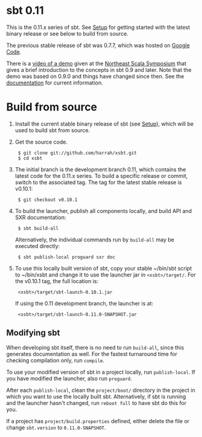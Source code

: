 [Google Code]: http://code.google.com/p/simple-build-tool
[Northeast Scala Symposium]: http://www.nescala.org/2011/
[documentation]: https://github.com/harrah/xsbt/wiki
[Setup]: https://github.com/harrah/xsbt/wiki/Setup
[video of a demo]: http://vimeo.com/20263617

# sbt 0.11

This is the 0.11.x series of sbt.  See [Setup] for getting started with the latest binary release or see below to build from source.

The previous stable release of sbt was 0.7.7, which was hosted on [Google Code].

There is a [video of a demo] given at the [Northeast Scala Symposium] that gives a brief introduction to the concepts in sbt 0.9 and later.  Note that the demo was based on 0.9.0 and things have changed since then.  See the [documentation] for current information.

# Build from source

1. Install the current stable binary release of sbt (see [Setup]), which will be used to build sbt from source.
2. Get the source code.

		$ git clone git://github.com/harrah/xsbt.git
		$ cd xsbt

3. The initial branch is the development branch 0.11, which contains the latest code for the 0.11.x series.  To build a specific release or commit, switch to the associated tag.  The tag for the latest stable release is v0.10.1:

		$ git checkout v0.10.1

4. To build the launcher, publish all components locally, and build API and SXR documentation:

		$ sbt build-all

	Alternatively, the individual commands run by `build-all` may be executed directly:

		$ sbt publish-local proguard sxr doc

5. To use this locally built version of sbt, copy your stable ~/bin/sbt script to ~/bin/xsbt and change it to use the launcher jar in `<xsbt>/target/`.  For the v0.10.1 tag, the full location is:

		<xsbt>/target/sbt-launch-0.10.1.jar

	If using the 0.11 development branch, the launcher is at:

		<xsbt>/target/sbt-launch-0.11.0-SNAPSHOT.jar

## Modifying sbt

When developing sbt itself, there is no need to run `build-all`, since this generates documentation as well.  For the fastest turnaround time for checking compilation only, run `compile`.

To use your modified version of sbt in a project locally, run `publish-local`.  If you have modified the launcher, also run `proguard`.

After each `publish-local`, clean the `project/boot/` directory in the project in which you want to use the locally built sbt.  Alternatively, if sbt is running and the launcher hasn't changed, run `reboot full` to have sbt do this for you.

If a project has `project/build.properties` defined, either delete the file or change `sbt.version` to `0.11.0-SNAPSHOT`.